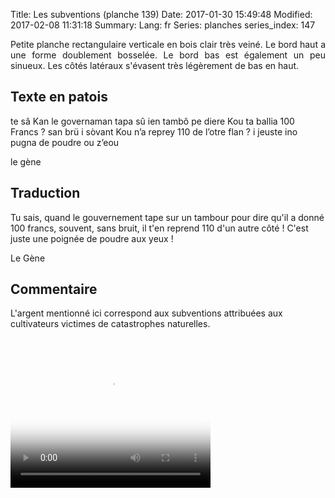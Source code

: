 Title: Les subventions (planche 139)
Date: 2017-01-30 15:49:48
Modified: 2017-02-08 11:31:18
Summary: 
Lang: fr
Series: planches
series_index: 147

<p style="text-align:justify;">Petite planche rectangulaire verticale
en bois clair très veiné. Le bord haut a une forme doublement
bosselée. Le bord bas est également un peu sinueux. Les côtés latéraux
s'évasent très légèrement de bas en haut.</p>

<figure class="image-block" style="float: right;">
  <img alt="" src="{static}/images/planche_139.png">
  <figcaption style="max-width: 320px"></figcaption>
</figure>

## Texte en patois

te sâ Kan le governaman tapa sû ien tambô pe diere Kou ta ballia 100
Francs ?  san brü i sòvant Kou n’a reprey 110 de l’otre flan ?  i
jeuste ino pugna de poudre ou z’eou

le gène

## Traduction

Tu sais, quand le gouvernement tape sur un tambour pour dire qu'il a
donné 100 francs, souvent, sans bruit, il t'en reprend 110 d'un autre
côté ! C'est juste une poignée de poudre aux yeux !

Le Gène

## Commentaire

L'argent mentionné ici correspond aux subventions attribuées aux
cultivateurs victimes de catastrophes naturelles.

<video width="320" height="240" controls
  poster="{static}/images/thumbnails/video_139.jpg">
  <source src="https://d1njpgd0ygatdn.cloudfront.net/video_139.mp4" type="video/mp4">
</video>
